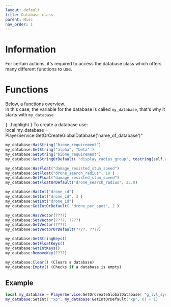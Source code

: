 ```yaml
---
layout: default
title: Database class
parent: Misc
nav_order: 1
---
```


# Information

For certain actions, it's required to access the database class which offers many different functions to use.

# Functions
  
Below, a functions overview.  
In this case, the variable for the database is called `my_database`, that's why it starts with `my_database`  
  
{: .highlight }
To create a database use:<br/> local my_database = PlayerService:GetOrCreateGlobalDatabase('name_of_database')"  
  

```qml
my_database:HasString("biome_requirement")
my_database:SetString("alpha", "beta" )
my_database:GetString("biome_requirement")
my_database:GetStringOrDefault( "display_radius_group", tostring(self.entity) )

my_database:HasFloat("damage_resisted_stun_speed")
my_database:SetFloat("drone_search_radius", 10 )
my_database:GetFloat("damage_resisted_stun_speed")
my_database:GetFloatOrDefault("drone_search_radius", 25.0)

my_database:HasInt("drone_id")
my_database:SetInt("drone_id", 3 )
my_database:GetInt("drone_id")
my_database:GetIntOrDefault( "drone_per_spot", 2 )

my_database:HasVector(????)
my_database:SetVector(????, ????)
my_database:GetVector(????)
my_database:GetVectorOrDefault(????, ????)

my_database:GetStringKeys()
my_database:GetFloatKeys()
my_database:GetIntKeys()
my_database:RemoveKey(????)

my_database:Clear() (Clears a database)
my_database:Empty() (Checks if a database is empty)
```

## Example

```lua
local my_database = PlayerService:GetOrCreateGlobalDatabase( "g_lvl_system_database")
my_database:SetInt( "xp", my_database:GetIntOrDefault("xp", 0) + 1)
```